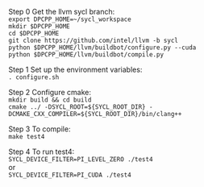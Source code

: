 Step 0 Get the llvm sycl branch:   
`export DPCPP_HOME=~/sycl_workspace`   
`mkdir $DPCPP_HOME`   
`cd $DPCPP_HOME`   
`git clone https://github.com/intel/llvm -b sycl`   
`python $DPCPP_HOME/llvm/buildbot/configure.py --cuda`   
`python $DPCPP_HOME/llvm/buildbot/compile.py`   
   
Step 1 Set up the environment variables:     
`. configure.sh`    
   
Step 2 Configure cmake:   
`mkdir build && cd build`         
`cmake ../ -DSYCL_ROOT=${SYCL_ROOT_DIR} -DCMAKE_CXX_COMPILER=${SYCL_ROOT_DIR}/bin/clang++`   
   
Step 3 To compile:   
`make test4`   
   
Step 4 To run test4:   
`SYCL_DEVICE_FILTER=PI_LEVEL_ZERO ./test4`  
or    
`SYCL_DEVICE_FILTER=PI_CUDA ./test4`  

